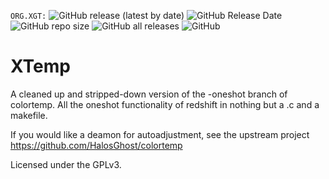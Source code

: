`ORG.XGT:`
![GitHub release (latest by date)](https://img.shields.io/github/v/release/X11-good-tools/xtemp)
![GitHub Release Date](https://img.shields.io/github/release-date/X11-good-tools/xtemp)
![GitHub repo size](https://img.shields.io/github/repo-size/X11-good-tools/xtemp)
![GitHub all releases](https://img.shields.io/github/downloads/X11-good-tools/xtemp/total)
![GitHub](https://img.shields.io/github/license/X11-good-tools/xtemp)  

# XTemp
A cleaned up and stripped-down version of the -oneshot branch of colortemp. All the oneshot functionality of redshift in nothing but a .c and a makefile.

If you would like a deamon for autoadjustment, see the upstream project https://github.com/HalosGhost/colortemp

Licensed under the GPLv3.

